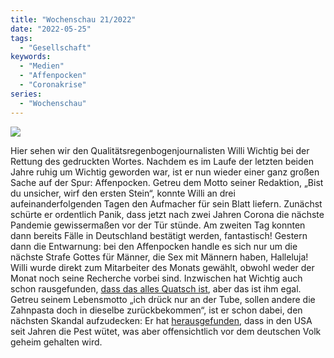 ```yaml
---
title: "Wochenschau 21/2022"
date: "2022-05-25"
tags:
  - "Gesellschaft"
keywords:
  - "Medien"
  - "Affenpocken"
  - "Coronakrise"
series:
  - "Wochenschau"
---
```


![](/img/wochenschau-2022-21.jpg)

Hier sehen wir den Qualitätsregenbogenjournalisten Willi Wichtig bei der Rettung des gedruckten Wortes. Nachdem es im Laufe der letzten beiden Jahre ruhig um Wichtig geworden war, ist er nun wieder einer ganz großen Sache auf der Spur: Affenpocken. Getreu dem Motto seiner Redaktion, „Bist du unsicher, wirf den ersten Stein“, konnte Willi an drei aufeinanderfolgenden Tagen den Aufmacher für sein Blatt liefern. Zunächst schürte er ordentlich Panik, dass jetzt nach zwei Jahren Corona die nächste Pandemie gewissermaßen vor der Tür stünde. Am zweiten Tag konnten dann bereits Fälle in Deutschland bestätigt werden, fantastisch! Gestern dann die Entwarnung: bei den Affenpocken handle es sich nur um die nächste Strafe Gottes für Männer, die Sex mit Männern haben, Halleluja! Willi wurde direkt zum Mitarbeiter des Monats gewählt, obwohl weder der Monat noch seine Recherche vorbei sind. Inzwischen hat Wichtig auch schon rausgefunden, [dass das alles Quatsch ist](https://www.heise.de/meinung/Kommentar-Wir-werden-alle-sterben-aber-wahrscheinlich-nicht-an-Affenpocken-7103990.html?seite=all), aber das ist ihm egal. Getreu seinem Lebensmotto „ich drück nur an der Tube, sollen andere die Zahnpasta doch in dieselbe zurückbekommen“, ist er schon dabei, den nächsten Skandal aufzudecken: Er hat [herausgefunden](https://www.faz.net/aktuell/wissen/amerika-hat-die-pest-erreger-in-den-usa-gefunden-15153614.html), dass in den USA seit Jahren die Pest wütet, was aber offensichtlich vor dem deutschen Volk geheim gehalten wird.
